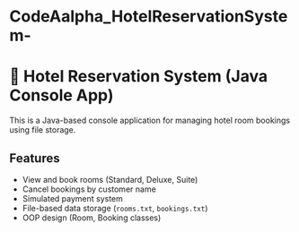 # CodeAalpha_HotelReservationSystem-



# 🏨 Hotel Reservation System (Java Console App)

This is a Java-based console application for managing hotel room bookings using file storage.

## Features
- View and book rooms (Standard, Deluxe, Suite)
- Cancel bookings by customer name
- Simulated payment system
- File-based data storage (`rooms.txt`, `bookings.txt`)
- OOP design (Room, Booking classes)
